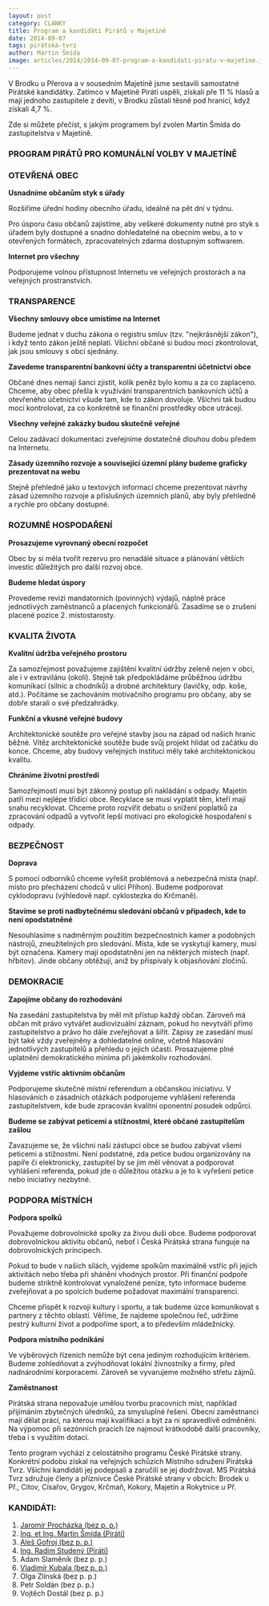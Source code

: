 ```yaml
---
layout: post
category: CLANKY
title: Program a kandidáti Pirátů v Majetíně
date: 2014-09-07
tags: pirátská-tvrz
author: Martin Šmída
image: articles/2014/2014-09-07-program-a-kandidati-piratu-v-majetine.jpg   #751x422 pixelu
---
```

V Brodku u Přerova a v sousedním Majetíně jsme sestavili samostatné Pirátské kandidátky. Zatímco v Majetíně Piráti uspěli, získali pře 11 % hlasů a mají jednoho zastupitele z devíti, v Brodku zůstali těsně pod hranicí, když získali 4,7 %.

Zde si můžete přečíst, s jakým programem byl zvolen Martin Šmída do zastupitelstva v Majetíně.

### PROGRAM PIRÁTŮ PRO KOMUNÁLNÍ VOLBY V MAJETÍNĚ

### OTEVŘENÁ OBEC

**Usnadníme občanům styk s úřady**

Rozšíříme úřední hodiny obecního úřadu, ideálně na pět dní v týdnu.

Pro úsporu času občanů zajistíme, aby veškeré dokumenty nutné pro styk s úřadem byly dostupné a snadno dohledatelné na obecním webu, a to v otevřených formátech, zpracovatelných zdarma dostupným softwarem. 

**Internet pro všechny**

Podporujeme volnou přístupnost Internetu ve veřejných prostorách a na veřejných prostranstvích.

### TRANSPARENCE

**Všechny smlouvy obce umístíme na Internet**

Budeme jednat v duchu zákona o registru smluv (tzv. "nejkrásnější zákon"), i když tento zákon ještě neplatí. Všichni občané si budou moci zkontrolovat, jak jsou smlouvy s obcí sjednány. 

**Zavedeme transparentní bankovní účty a transparentní účetnictví obce**

Občané dnes nemají šanci zjistit, kolik peněz bylo komu a za co zaplaceno. Chceme, aby obec přešla k využívání transparentních bankovních účtů a otevřeného účetnictví všude tam, kde to zákon dovoluje. Všichni tak budou moci kontrolovat, za co konkrétně se finanční prostředky obce utrácejí. 

**Všechny veřejné zakázky budou skutečně veřejné**

Celou zadávací dokumentaci zveřejníme dostatečně dlouhou dobu předem na Internetu. 

**Zásady územního rozvoje a související územní plány budeme graficky prezentovat na webu**

Stejně přehledně jako u textových informací chceme prezentovat návrhy zásad územního rozvoje a příslušných územních plánů, aby byly přehledně a rychle pro občany dostupné. 

### ROZUMNÉ HOSPODAŘENÍ

**Prosazujeme vyrovnaný obecní rozpočet**

Obec by si měla tvořit rezervu pro nenadálé situace a plánování větších investic důležitých pro další rozvoj obce. 

**Budeme hledat úspory**

Provedeme revizi mandatorních (povinných) výdajů, náplně práce jednotlivých zaměstnanců a placených funkcionářů. Zasadíme se o zrušení placené pozice 2. místostarosty.

### KVALITA ŽIVOTA

**Kvalitní údržba veřejného prostoru**

Za samozřejmost považujeme zajištění kvalitní údržby zeleně nejen v obci, ale i v extravilánu (okolí). Stejně tak předpokládáme průběžnou údržbu komunikací (silnic a chodníků) a drobné architektury (lavičky, odp. koše, atd.). Počítáme se zachováním motivačního programu pro občany, aby se dobře starali o své předzahrádky.

**Funkční a vkusné veřejné budovy**

Architektonické soutěže pro veřejné stavby jsou na západ od našich hranic běžné. Vítěz architektonické soutěže bude svůj projekt hlídat od začátku do konce. Chceme, aby budovy veřejných institucí měly také architektonickou kvalitu.

**Chráníme životní prostředí**

Samozřejmostí musí být zákonný postup při nakládání s odpady. Majetín patří mezi nejlépe třídící obce. Recyklace se musí vyplatit těm, kteří mají snahu recyklovat. Chceme proto rozvířit debatu o snížení poplatků za zpracování odpadů a vytvořit lepší motivaci pro ekologické hospodaření s odpady. 

### BEZPEČNOST

**Doprava**

S pomocí odborníků chceme vyřešit problémová a nebezpečná místa (např. místo pro přecházení chodců v ulici Příhon). Budeme podporovat cyklodopravu (výhledově např. cyklostezka do Krčmaně).

**Stavíme se proti nadbytečnému sledování občanů v případech, kde to není opodstatněné**

Nesouhlasíme s nadměrným použitím bezpečnostních kamer a podobných nástrojů, zneužitelných pro sledování. Místa, kde se vyskytují kamery, musí být označena. Kamery mají opodstatnění jen na některých místech (např. hřbitov). Jinde občany obtěžují, aniž by přispívaly k objasňování zločinů. 

### DEMOKRACIE

**Zapojíme občany do rozhodování**

Na zasedání zastupitelstva by měl mít přístup každý občan. Zároveň má občan mít právo vytvářet audiovizuální záznam, pokud ho nevytváří přímo zastupitelstvo a právo ho dále zveřejňovat a šířit. Zápisy ze zasedání musí být také vždy zveřejněny a dohledatelné online, včetně hlasování jednotlivých zastupitelů a přehledu o jejich účasti.  Prosazujeme plné uplatnění demokratického minima při jakémkoliv rozhodování.

**Vyjdeme vstříc aktivním občanům**

Podporujeme skutečné místní referendum a občanskou iniciativu. V hlasováních o zásadních otázkách podporujeme vyhlášení referenda zastupitelstvem, kde bude zpracován kvalitní oponentní posudek odpůrci.

**Budeme se zabývat peticemi a stížnostmi, které občané zastupitelům zašlou**

Zavazujeme se, že všichni naši zástupci obce se budou zabývat všemi peticemi a stížnostmi. Není podstatné, zda petice budou organizovány na papíře či elektronicky, zastupitel by se jim měl věnovat a podporovat vyhlášení referenda, pokud jde o důležitou otázku a je to k vyřešení petice nebo iniciativy nezbytné.

### PODPORA MÍSTNÍCH

**Podpora spolků**

Považujeme dobrovolnické spolky za živou duši obce. Budeme podporovat dobrovolnickou aktivitu občanů, neboť i Česká Pirátská strana funguje na dobrovolnických principech.

Pokud to bude v našich silách, vyjdeme spolkům maximálně vstříc při jejich aktivitách nebo třeba  při shánění vhodných prostor. Při finanční podpoře budeme striktně kontrolovat vynaložené peníze, tyto informace budeme zveřejňovat a po spolcích budeme požadovat maximální transparenci. 

Chceme přispět k rozvoji kultury i sportu, a tak budeme úzce komunikovat s partnery z těchto oblastí. Věříme, že najdeme společnou řeč, udržíme pestrý kulturní život a podpoříme sport, a to především mládežnický.

**Podpora místního podnikání**

Ve výběrových řízeních nemůže být cena jediným rozhodujícím kritériem. Budeme zohledňovat a zvýhodňovat lokální živnostníky a firmy, před nadnárodními korporacemi. Zároveň se vyvarujeme možného střetu zájmů. 

**Zaměstnanost**

Pirátská strana nepovažuje umělou tvorbu pracovních míst, například přijímáním zbytečných úředníků, za smysluplné řešení.  Obecní zaměstnanci mají dělat práci, na kterou mají kvalifikaci a být za ni spravedlivě odměněni. Na výpomoc při sezónních pracích lze najmout krátkodobě další pracovníky, třeba i s využitím dotací.

Tento program vychází z celostátního programu České Pirátské strany. Konkrétní podobu získal na veřejných schůzích Místního sdružení Pirátská Tvrz. Všichni kandidáti jej podepsali a zaručili se jej dodržovat. MS Pirátská Tvrz sdružuje členy a příznivce České Pirátské strany v obcích: Brodek u Př., Citov, Císařov, Grygov, Krčmaň, Kokory, Majetín a Rokytnice u Př.

### KANDIDÁTI:

1. [Jaromír Procházka (bez p. p.)](https://wiki.pirati.cz/lide/jaromir_prochazka)
2. [Ing. et Ing. Martin Šmída (Piráti)]([https://wiki.pirati.cz/lide/martin_smida)
3. [Aleš Gofroj (bez p. p.)](https://wiki.pirati.cz/lide/ales_gofroj)
4. [Ing. Radim Studený (Piráti)](https://wiki.pirati.cz/lide/radim_studeny)
5. Adam Slaměník (bez p. p.)
6. [Vladimír Kubala (bez p. p.)](https://www.pirati.cz/lide/vladimir_kubala)
7. Olga Zlínská (bez p. p.)
8. Petr Soldán (bez p. p.)
9. Vojtěch Dostál (bez p. p.)

